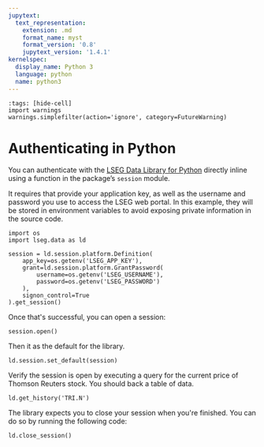 ```yaml
---
jupytext:
  text_representation:
    extension: .md
    format_name: myst
    format_version: '0.8'
    jupytext_version: '1.4.1'
kernelspec:
  display_name: Python 3
  language: python
  name: python3
---
```


```{code-cell}
:tags: [hide-cell]
import warnings
warnings.simplefilter(action='ignore', category=FutureWarning)
```

# Authenticating in Python

You can authenticate with the [LSEG Data Library for Python](https://pypi.org/project/lseg-data/) directly inline using a function in the package’s `session` module.

It requires that provide your application key, as well as the username and password you use to access the LSEG web portal. In this example, they will be stored in environment variables to avoid exposing private information in the source code.

```{code-cell}
import os
import lseg.data as ld

session = ld.session.platform.Definition(
    app_key=os.getenv('LSEG_APP_KEY'),
    grant=ld.session.platform.GrantPassword(
        username=os.getenv('LSEG_USERNAME'),
        password=os.getenv('LSEG_PASSWORD')
    ),
    signon_control=True
).get_session()
```

Once that's successful, you can open a session:

```{code-cell}
session.open()
```

Then it as the default for the library.

```{code-cell}
ld.session.set_default(session)
```

Verify the session is open by executing a query for the current price of Thomson Reuters stock. You should back a table of data.

```{code-cell}
ld.get_history('TRI.N')
```


The library expects you to close your session when you're finished. You can do so by running the following code:

```{code-cell}
ld.close_session()
```
